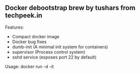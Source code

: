 Docker debootstrap brew by tushars from techpeek.in
---------------------------------------------------

Features:
- Compact docker image
- Docker bug fixes
- dumb-init (A minimal init system for containers)
- supervisor (Process control system)
- sshd service (exposes port 22 by default)

Usage:
docker run -d -it <docker-image>
